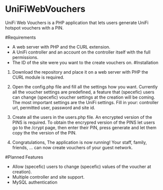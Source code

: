 # UniFiWebVouchers
UniFi Web Vouchers is a PHP application that lets users generate UniFi hotspot vouchers with a PIN.

#Requirements
- A web server with PHP and the CURL extension.
- A UniFi controller and an account on the controller itself with the full permissions.
- The ID of the site were you want to the create vouchers on.
#Installation
1. Download the repository and place it on a web server with PHP the CURL module is required.

2. Open the config.php file and fill all the settings how you want. Currently all the voucher settings are predefined, a feature that (specefic) users can change (specefic) voucher settings at the creation will be coming. The most important settings are the UniFi settings. Fill in your: controller url, permitted user, password and site id.

3. Create all the users in the users.php file. An encrypted version of the PINS is required. To obtain the encrypred version of the PINS let users go to the /crypt page, then enter their PIN, press generate and let them copy the the version of the PIN.

5. Congratulations, The application is now running! Your staff, family, friends, ... can now create vouchers of your guest network.

#Planned Features
- Allow (specefic) users to change (specefic) values of the voucher at creation). 
- Multiple controller and site support.
- MySQL authentication
